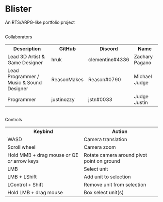 # Blister
An RTS/ARPG-like portfolio project

<br />
Collaborators
<table>
  <tr>
    <th>Description</th>
    <th>GitHub</th>
    <th>Discord</th>
    <th>Name</th>
  </tr>
  <tr>
    <td>Lead 3D Artist & Game Designer</td>
    <td>hruk</td>
    <td>clementine#4336</td>
    <td>Zachary Pagano</td>
  </tr>
  <tr>
    <td>Lead Programmer / Music & Sound Designer</td>
    <td>ReasonMakes</td>
    <td>Reason#0790</td>
    <td>Michael Judge</td>
  </tr>
  <tr>
    <td>Programmer</td>
    <td>justinozzy</td>
    <td>jstn#0033</td>
    <td>Judge Justin</td>
  </tr>
</table>
<br />
Controls
<table>
  <tr>
    <th>Keybind</th>
    <th>Action</th>
  </tr>
    <td>WASD</td>
    <td>Camera translation</td>
  </tr>
  <tr>
    <td>Scroll wheel</td>
    <td>Camera zoom</td>
  </tr>
  <tr>
    <td>Hold MMB + drag mouse <i>or</i> QE <i>or</i> arrow keys</td>
    <td>Rotate camera around pivot point on ground</td>
  </tr>
  <tr>
    <td>LMB</td>
    <td>Select unit</td>
  </tr>
  <tr>
    <td>LMB + LShift</td>
    <td>Add unit to selection</td>
  </tr>
  <tr>
    <td>LControl + Shift</td>
    <td>Remove unit from selection</td>
  </tr>
  <tr>
    <td>Hold LMB + drag mouse</td>
    <td>Box select unit(s)</td>
  </tr>
</table>
